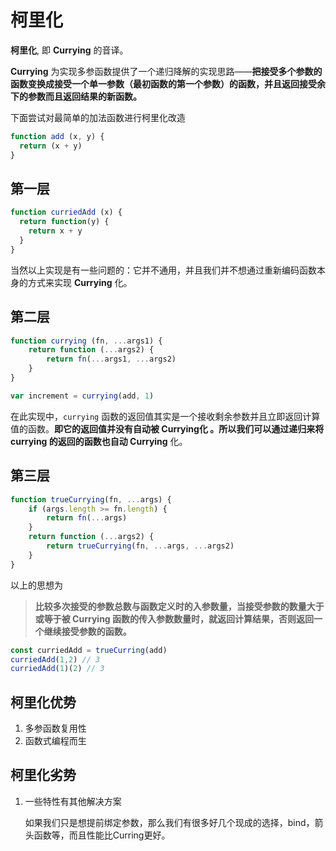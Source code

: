 # 柯里化

**柯里化**, 即 **Currying** 的音译。

**Currying** 为实现多参函数提供了一个递归降解的实现思路——**把接受多个参数的函数变换成接受一个单一参数（最初函数的第一个参数）的函数，并且返回接受余下的参数而且返回结果的新函数。**

下面尝试对最简单的加法函数进行柯里化改造

```javascript
function add (x, y) {
  return (x + y)
}
```

## **第一层**

```javascript
function curriedAdd (x) {
  return function(y) {
    return x + y
  }
}
```

当然以上实现是有一些问题的：它并不通用，并且我们并不想通过重新编码函数本身的方式来实现 **Currying** 化。

## 第二层

```javascript
function currying (fn, ...args1) {
    return function (...args2) {
        return fn(...args1, ...args2)
    }
}

var increment = currying(add, 1)
```

在此实现中，`currying` 函数的返回值其实是一个接收剩余参数并且立即返回计算值的函数。**即它的返回值并没有自动被 Currying化 。所以我们可以通过递归来将 currying 的返回的函数也自动 Currying** 化。

## 第三层

```javascript
function trueCurrying(fn, ...args) {
    if (args.length >= fn.length) {
        return fn(...args)
    }
    return function (...args2) {
        return trueCurrying(fn, ...args, ...args2)
    }
}
```

以上的思想为

> **比较多次接受的参数总数与函数定义时的入参数量，当接受参数的数量大于或等于被 Currying 函数的传入参数数量时，就返回计算结果，否则返回一个继续接受参数的函数。**

```javascript
const curriedAdd = trueCurring(add)
curriedAdd(1,2) // 3
curriedAdd(1)(2) // 3
```

## 柯里化优势

1. 多参函数复用性
2. 函数式编程而生

## 柯里化劣势

1. 一些特性有其他解决方案

   如果我们只是想提前绑定参数，那么我们有很多好几个现成的选择，bind，箭头函数等，而且性能比Curring更好。




